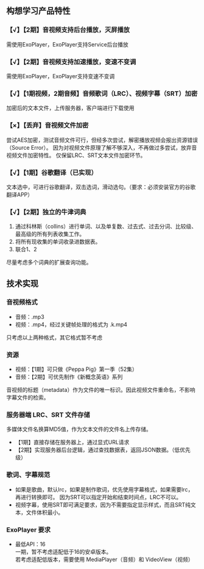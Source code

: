 ## 构想学习产品特性

### 【√】【2期】音视频支持后台播放，灭屏播放
需使用ExoPlayer，ExoPlayer支持Service后台播放

### 【√】【2期】音视频支持加速播放，变速不变调
需使用ExoPlayer，ExoPlayer支持变速不变调

### 【√】【1期视频，2期音频】音频歌词（LRC）、视频字幕（SRT）加密
加密后的文本文件，上传服务器，客户端进行下载使用

### 【×】【丢弃】音视频文件加密
尝试AES加密，测试音频文件可行，但经多次尝试，解密播放视频会报出资源错误（Source Error）。
因为对视频文件原理了解不够深入，不再做过多尝试，放弃音视频文件加密特性。
仅保留LRC、SRT文本文件加密环节。

### 【√】【1期】谷歌翻译（已实现）
文本选中，可进行谷歌翻译，双击选词，滑动选句。（要求：必须安装官方的谷歌翻译APP）

### 【√】【2期】独立的牛津词典
1. 通过科林斯（collins）进行单词、以及单复数、过去式、过去分词、比较级、最高级的所有列表收集工作。
2. 将所有现收集的单词收录进数据表。
3. 联合1、2

尽量考虑多个词典的扩展查询功能。

## 技术实现
### 音视频格式
* 音频：.mp3
* 视频：.mp4，经过关键帧处理的格式为 .k.mp4

只考虑以上两种格式，其它格式暂不考虑

### 资源
* 视频：【1期】可只做《Peppa Pig》第一季（52集）
* 音频：【2期】可优先制作《新概念英语》系列

音视频的标题（metadata）作为文件的唯一标识。因此视频文件重命名，不影响字幕文件的检索。

### 服务器端 LRC、SRT 文件存储
多媒体文件名换算MD5值，作为文本文件的文件名上传存储。
* 【1期】直接存储在服务器上，通过显式URL请求
* 【2期】实现服务器后台逻辑，通过查找数据表，返回JSON数据。（低优先级）

### 歌词、字幕规范
* 如果是歌曲，默认lrc，如果是制作歌词，优先使用字幕格式，如果需要lrc，再进行转换即可。
因为SRT可以指定开始和结束时间点，LRC不可以。
* 视频字幕，使用SRT即可满足要求，因为不需要指定显示样式，而且SRT纯文本，文件体积最小。

### ExoPlayer 要求
* 最低API：16  <br>
  一期，暂不考虑适配低于16的安卓版本。  <br>
  若考虑适配低版本，需要使用 MediaPlayer（音频）和 VideoView（视频）